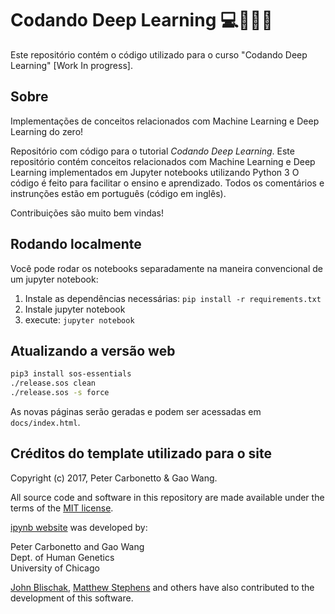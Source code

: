 # Codando Deep Learning :computer::thinking::brazil:

Este repositório contém o código utilizado para o curso "Codando Deep Learning" [Work In progress].

## Sobre

Implementações de conceitos relacionados com Machine Learning e Deep Learning do zero!

Repositório com código para o tutorial *Codando Deep Learning*. Este repositório contém conceitos relacionados com Machine Learning e Deep Learning implementados em Jupyter notebooks utilizando Python 3 O código é feito para facilitar o ensino e aprendizado. Todos os comentários e instrunções estão em português (código em inglês).

Contribuições são muito bem vindas!

## Rodando localmente

Você pode rodar os notebooks separadamente na maneira convencional de um jupyter notebook:

1. Instale as dependências necessárias: `pip install -r requirements.txt`
2. Instale jupyter notebook
3. execute: `jupyter notebook`

## Atualizando a versão web

```bash
pip3 install sos-essentials
./release.sos clean
./release.sos -s force
```

As novas páginas serão geradas e podem ser acessadas em `docs/index.html`.

## Créditos do template utilizado para o site

Copyright (c) 2017, Peter Carbonetto & Gao Wang.

All source code and software in this repository are made available
under the terms of the [MIT license](https://opensource.org/licenses/MIT).

[ipynb website](https://github.com/stephenslab/ipynb-website) was developed by:

Peter Carbonetto and Gao Wang<br>
Dept. of Human Genetics<br>
University of Chicago<br>

[John Blischak](https://github.com/jdblischak),
[Matthew Stephens](http://stephenslab.uchicago.edu) and others have
also contributed to the development of this software.